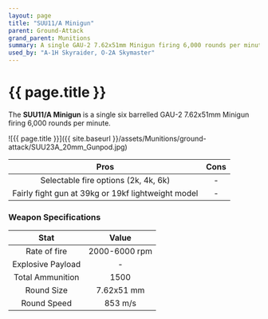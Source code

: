 ```yaml
---
layout: page
title: "SUU11/A Minigun"
parent: Ground-Attack
grand_parent: Munitions
summary: A single GAU-2 7.62x51mm Minigun firing 6,000 rounds per minute.
used_by: "A-1H Skyraider, O-2A Skymaster"
---
```


# {{ page.title }}

The **SUU11/A Minigun** is a single six barrelled GAU-2 7.62x51mm Minigun firing 6,000 rounds per minute.

![{{ page.title }}]({{ site.baseurl }}/assets/Munitions/ground-attack/SUU23A_20mm_Gunpod.jpg)

| Pros | Cons |
| :---: | :---: |
| Selectable fire options (2k, 4k, 6k) | - |
| Fairly fight gun at 39kg or 19kf lightweight model | - |

### Weapon Specifications

| Stat | Value |
|:-----:|:-----:|
| Rate of fire | 2000-6000 rpm |
| Explosive Payload | - |
| Total Ammunition | 1500 |
| Round Size | 7.62x51 mm  |
| Round Speed | 853 m/s |
